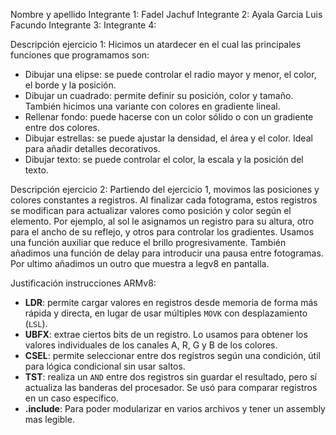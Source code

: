 Nombre y apellido
Integrante 1: Fadel Jachuf
Integrante 2: Ayala Garcia Luis Facundo
Integrante 3:
Integrante 4:

Descripción ejercicio 1:
Hicimos un atardecer en el cual las principales funciones que programamos son:
- Dibujar una elipse: se puede controlar el radio mayor y menor, el color, el borde y la posición.
- Dibujar un cuadrado: permite definir su posición, color y tamaño. También hicimos una variante con colores en gradiente lineal.
- Rellenar fondo: puede hacerse con un color sólido o con un gradiente entre dos colores.
- Dibujar estrellas: se puede ajustar la densidad, el área y el color. Ideal para añadir detalles decorativos.
- Dibujar texto: se puede controlar el color, la escala y la posición del texto.

Descripción ejercicio 2:
Partiendo del ejercicio 1, movimos las posiciones y colores constantes a registros. Al finalizar cada fotograma, estos registros se modifican para actualizar valores como posición y color según el elemento.
Por ejemplo, al sol le asignamos un registro para su altura, otro para el ancho de su reflejo, y otros para controlar los gradientes. Usamos una función auxiliar que reduce el brillo progresivamente.
También añadimos una función de delay para introducir una pausa entre fotogramas.
Por ultimo añadimos un outro que muestra a legv8 en pantalla.

Justificación instrucciones ARMv8:
- **LDR**: permite cargar valores en registros desde memoria de forma más rápida y directa, en lugar de usar múltiples `MOVK` con desplazamiento (`LSL`).
- **UBFX**: extrae ciertos bits de un registro. Lo usamos para obtener los valores individuales de los canales A, R, G y B de los colores.
- **CSEL**: permite seleccionar entre dos registros según una condición, útil para lógica condicional sin usar saltos.
- **TST**: realiza un `AND` entre dos registros sin guardar el resultado, pero sí actualiza las banderas del procesador. Se usó para comparar registros en un caso específico.
- **.include**: Para poder modularizar en varios archivos y tener un assembly mas legible.

